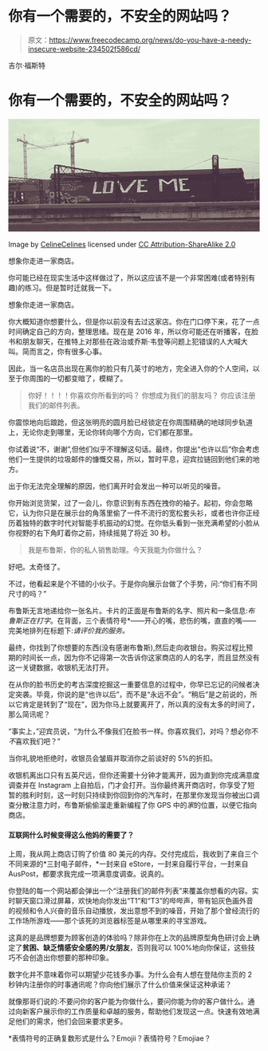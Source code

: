# 你有一个需要的，不安全的网站吗？

> 原文：<https://www.freecodecamp.org/news/do-you-have-a-needy-insecure-website-234502f586cd/>

吉尔·福斯特

# 你有一个需要的，不安全的网站吗？

![1uvfRt6aIqIU7Md1gYohsEYvYkBKV39k1Eao](img/ad5602886f5fb45e8b095785bd104548.png)

Image by [CelineCelines](https://www.flickr.com/photos/clineclines/) licensed under [CC Attribution-ShareAlike 2.0](https://creativecommons.org/licenses/by-sa/2.0/)

想象你走进一家商店。

你可能已经在现实生活中这样做过了，所以这应该不是一个非常困难(或者特别有趣)的练习。但是暂时迁就我一下。

想象你走进一家商店。

你大概知道你想要什么，但是你以前没有去过这家店。你在门口停下来，花了一点时间确定自己的方向，整理思绪。现在是 2016 年，所以你可能还在听播客，在脸书和朋友聊天，在推特上对那些在政治或乔斯·韦登等问题上犯错误的人大喊大叫。简而言之，你有很多心事。

因此，当一名店员出现在离你的脸只有几英寸的地方，完全进入你的个人空间，以至于你周围的一切都变暗了，模糊了。

> 你好！！！！你喜欢你所看到的吗？
> 你想成为我们的朋友吗？
> 你应该注册我们的邮件列表。

你震惊地向后踉跄，但这张明亮的圆月脸已经锁定在你周围精确的地球同步轨道上，无论你走到哪里，无论你转向哪个方向，它们都在那里。

你试着说“不，谢谢”,但他们似乎不理解这句话。最终，你提出“也许以后”你会考虑他们一生提供的垃圾邮件的慷慨交易，所以，暂时平息，迎宾拉链回到他们来的地方。

出于你无法完全理解的原因，他们离开时会发出一种可以听见的噪音。

你开始浏览货架，过了一会儿，你意识到有东西在拽你的袖子。起初，你会忽略它，认为你只是在展示台的角落里偷了一件不流行的宽松套头衫，或者也许你正经历着独特的数字时代对智能手机振动的幻觉。在你低头看到一张充满希望的小脸从你视野的右下角盯着你之前，持续摇晃了将近 30 秒。

> 我是布鲁斯，你的私人销售助理。今天我能为你做什么？

好吧。太奇怪了。

不过，他看起来是个不错的小伙子。于是你向展示台做了个手势，问:“你们有不同尺寸的吗？”

布鲁斯无言地递给你一张名片。卡片的正面是布鲁斯的名字、照片和一条信息:*布鲁斯正在打字*。在背面，三个表情符号*——开心的嘴，悲伤的嘴，直直的嘴——完美地排列在标题下:*请评价我的服务。*

最终，你找到了你想要的东西(没有感谢布鲁斯),然后走向收银台。购买过程比预期的时间长一点，因为你不记得第一次告诉你这家商店的人的名字，而且显然没有这一关键数据，收银机无法打开。

在从你的脸书历史的考古深度挖掘这一重要信息的过程中，你早已忘记的问候者决定突袭。毕竟，你说的是“也许以后”，而不是“永远不会”。“稍后”是之前说的，所以它肯定是转到了“现在”，因为你马上就要离开了，所以真的没有太多的时间了，那么简讯呢？

“事实上，”迎宾员说，“为什么不像我们在脸书一样。你喜欢我们，对吗？想必你不*不*喜欢我们吧？”

当你礼貌地拒绝时，收银员会皱眉并取消你之前谈好的 5%的折扣。

收银机离出口只有五英尺远，但你还需要十分钟才能离开，因为直到你完成满意度调查并在 Instagram 上自拍后，门才会打开。当你最终离开商店时，你享受了短暂的胜利时刻，这一时刻只持续到你回到你的汽车时，在那里你发现当你被出口调查分散注意力时，布鲁斯偷偷溜走重新编程了你 GPS 中的*家*的位置，以便它指向商店。

#### 互联网什么时候变得这么他妈的需要了？

上周，我从网上商店订购了价值 80 美元的内存。交付完成后，我收到了来自三个不同来源的*三封电子邮件，*一封来自 eStore，一封来自履行平台，一封来自 AusPost，都要求我完成一项满意度调查。说真的。

你登陆的每一个网站都会弹出一个“注册我们的邮件列表”来覆盖你想看的内容。实时聊天窗口滑过屏幕，欢快地向你发出“T1”和“T3”的哔哔声，带有铅灰色画外音的视频和令人兴奋的音乐自动播放，发出意想不到的噪音，开始了那个曾经流行的工作场所游戏——那个该死的浏览器标签是从哪里来的寻宝游戏。

这真的是品牌想要为顾客创造的体验吗？除非你在上次的品牌原型角色研讨会上确定了**贫困、缺乏情感安全感的男/女朋友**，否则我可以 100%地向你保证，这些技巧不会创造出你想要的那种印象。

数字化并不意味着你可以期望少花钱多办事。为什么会有人想在登陆你主页的 2 秒钟内注册你的时事通讯呢？你向他们展示了什么价值来保证这种承诺？

就像那哥们说的:不要问你的客户能为你做什么，要问你能为你的客户做什么。通过向新客户展示你的工作质量和卓越的服务，帮助他们发现这一点。快速有效地满足他们的需求，他们会回来要求更多。

*表情符号的正确复数形式是什么？Emojii？表情符号？Emojiae？